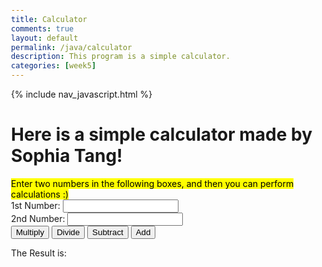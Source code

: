 ```yaml
---
title: Calculator
comments: true
layout: default
permalink: /java/calculator
description: This program is a simple calculator.
categories: [week5]
---
```


{% include nav_javascript.html %}
<html> 
<head>
    <title>JavaScript program to calculate multiplication and division of two numbers </title>
    <style type="text/css">
    body {margin: 30px;}
    </style> 
</head>
<body>

<form>
    <h1>Here is a simple calculator made by Sophia Tang!</h1>
    <mark>Enter two numbers in the following boxes, and then you can perform calculations :)<br></mark>
    1st Number: <input type="text" id="firstNumber" /><br>
    2nd Number: <input type="text" id="secondNumber" /><br>
    <input type="button" onClick="multiplyBy()" Value="Multiply"/>
    <input type="button" onClick="divideBy()" Value="Divide"/>
    <input type="button" onClick="subtract()" Value="Subtract"/>
    <input type="button" onClick="add()" Value="Add"/>
</form>
    <p>The Result is: <br>
    <span id = "result"></span>
</p>


<script>
    function multiplyBy() {
        num1 = document.getElementById("firstNumber").value;
        num2 = document.getElementById("secondNumber").value;
        document.getElementById("result").innerHTML = num1 * num2;
    }
    function divideBy() { 
        num1 = document.getElementById("firstNumber").value;
        num2 = document.getElementById("secondNumber").value;
        document.getElementById("result").innerHTML = num1 / num2;
    }
    function subtract() {
        num1 = document.getElementById("firstNumber").value;
        num2 = document.getElementById("secondNumber").value;
        document.getElementById("result").innerHTML = num1 - num2;
    }
    function add() { 
        num1 = parseInt(document.getElementById("firstNumber").value);
        num2 = parseInt(document.getElementById("secondNumber").value);
        document.getElementById("result").innerHTML = (num1 + num2);
    }
</script>

</body>
</html>